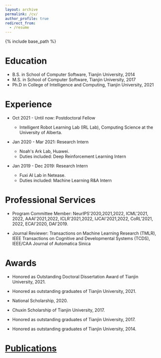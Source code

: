 ```yaml
---
layout: archive
permalink: /cv/
author_profile: true
redirect_from:
  - /resume
---
```


{% include base_path %}

Education
======
* B.S. in School of Computer Software, Tianjin University, 2014
* M.S. in School of Computer Software, Tianjin University, 2017
* Ph.D in College of Intelligence and Computing, Tianjin University, 2021 

Experience
======
* Oct 2021 - Until now: Postdoctoral Fellow
  * Intelligent Robot Learning Lab (IRL Lab), Computing Science at the University of Alberta.

* Jan 2020 - Mar 2021: Research Intern
  * Noah's Ark Lab, Huawei.
  * Duties included: Deep Reinforcement Learning Intern

* Jan 2019 - Dec 2019: Research Intern
  * Fuxi AI Lab in Netease.
  * Duties included: Machine Learning R&A Intern
  
Professional Services
======  
* Program Committee Member: NeurIPS'2020,2021,2022, ICML'2021, 2022, AAAI'2021,2022, ICLR'2021,2022, IJCAI'2021,2022, CoRL'2021, 2022, ECAI'2020, DAI'2019.

* Journal Reviewer: Transactions on Machine Learning Research (TMLR), IEEE Transactions on Cognitive and Developmental Systems (TCDS), IEEE/CAA Journal of Automatica Sinica

Awards
======  
* Honored as Outstanding Doctoral Dissertation Award of Tianjin University, 2021. 

* Honored as outstanding graduates of Tianjin University, 2021.

* National Scholarship, 2020.

* Chuxin Scholarship of Tianjin University, 2017.

* Honored as outstanding graduates of Tianjin University, 2017.

* Honored as outstanding graduates of Tianjin University, 2014.

<a href="https://tianpeiyang.github.io/publications/">Publications</a>
======
  
 
